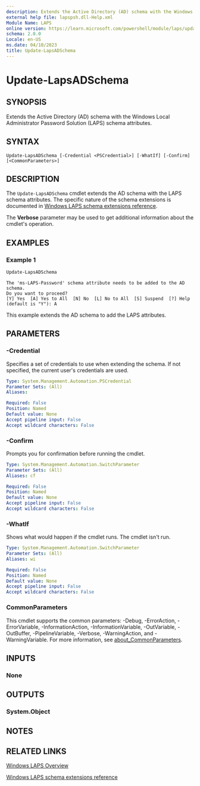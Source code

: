 ```yaml
---
description: Extends the Active Directory (AD) schema with the Windows Local Administrator Password Solution (LAPS) schema attributes.
external help file: lapspsh.dll-Help.xml
Module Name: LAPS
online version: https://learn.microsoft.com/powershell/module/laps/update-lapsadschema?view=windowsserver2022-ps&wt.mc_id=ps-gethelp
schema: 2.0.0
Locale: en-US
ms.date: 04/10/2023
title: Update-LapsADSchema
---
```


# Update-LapsADSchema

## SYNOPSIS
Extends the Active Directory (AD) schema with the Windows Local Administrator Password Solution
(LAPS) schema attributes.

## SYNTAX

```
Update-LapsADSchema [-Credential <PSCredential>] [-WhatIf] [-Confirm] [<CommonParameters>]
```

## DESCRIPTION

The `Update-LapsADSchema` cmdlet extends the AD schema with the LAPS schema attributes. The specific
nature of the schema extensions is documented in
[Windows LAPS schema extensions reference](https://go.microsoft.com/fwlink/?linkid=2233804).

The **Verbose** parameter may be used to get additional information about the cmdlet's operation.

## EXAMPLES

### Example 1

```powershell
Update-LapsADSchema
```

```Output
The 'ms-LAPS-Password' schema attribute needs to be added to the AD schema.
Do you want to proceed?
[Y] Yes  [A] Yes to All  [N] No  [L] No to All  [S] Suspend  [?] Help (default is "Y"): A
```

This example extends the AD schema to add the LAPS attributes.

## PARAMETERS

### -Credential

Specifies a set of credentials to use when extending the schema. If not specified, the current
user's credentials are used.

```yaml
Type: System.Management.Automation.PSCredential
Parameter Sets: (All)
Aliases:

Required: False
Position: Named
Default value: None
Accept pipeline input: False
Accept wildcard characters: False
```

### -Confirm

Prompts you for confirmation before running the cmdlet.

```yaml
Type: System.Management.Automation.SwitchParameter
Parameter Sets: (All)
Aliases: cf

Required: False
Position: Named
Default value: None
Accept pipeline input: False
Accept wildcard characters: False
```

### -WhatIf

Shows what would happen if the cmdlet runs. The cmdlet isn't run.

```yaml
Type: System.Management.Automation.SwitchParameter
Parameter Sets: (All)
Aliases: wi

Required: False
Position: Named
Default value: None
Accept pipeline input: False
Accept wildcard characters: False
```

### CommonParameters

This cmdlet supports the common parameters: -Debug, -ErrorAction, -ErrorVariable,
-InformationAction, -InformationVariable, -OutVariable, -OutBuffer, -PipelineVariable, -Verbose,
-WarningAction, and -WarningVariable. For more information, see
[about_CommonParameters](http://go.microsoft.com/fwlink/?LinkID=113216).

## INPUTS

### None

## OUTPUTS

### System.Object

## NOTES

## RELATED LINKS

[Windows LAPS Overview](https://go.microsoft.com/fwlink/?linkid=2233901)

[Windows LAPS schema extensions reference](https://go.microsoft.com/fwlink/?linkid=2233804)
